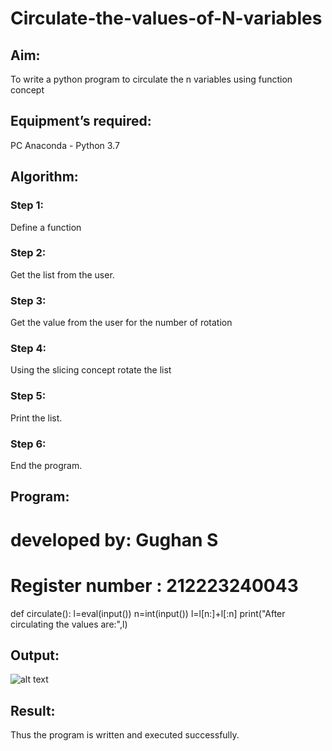 # Circulate-the-values-of-N-variables
## Aim:
To write a python program to circulate the n variables using function concept
## Equipment’s required:
PC
Anaconda - Python 3.7
## Algorithm: 
### Step 1: 
Define a function
### Step 2: 
Get the list from the user.
### Step 3: 
Get the value from the user for the number of rotation
### Step 4: 
Using the slicing concept rotate the list

### Step 5: 
Print the list.
### Step 6: 
End the program.
## Program:
# developed by: Gughan S
# Register number : 212223240043

def circulate():
    l=eval(input())
    n=int(input())
    l=l[n:]+l[:n]
    print("After circulating the values are:",l)

## Output:
![alt text](<Screenshot 2024-04-09 112708.png>)
## Result:
Thus the program is written and executed successfully.
